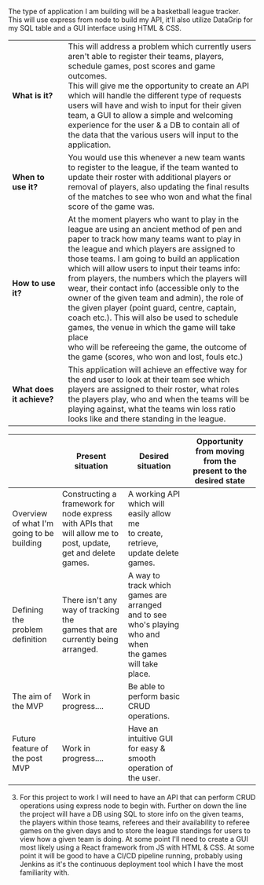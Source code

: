 The type of application I am building will be a basketball league tracker. This will use express from node to build my API, it'll also utilize DataGrip for my SQL table and a GUI interface using HTML & CSS.


|                                 |                                                                                                                                                                                                                                                                                                                                                                                                                                                                                                                                                                                                                                                                                                                     |
| ------------------------------- | ------------------------------------------------------------------------------------------------------------------------------------------------------------------------------------------------------------------------------------------------------------------------------------------------------------------------------------------------------------------------------------------------------------------------------------------------------------------------------------------------------------------------------------------------------------------------------------------------------------------------------------------------------------------------------------------------------------------- |
| **What is it?**           | This will address a problem which currently users aren't able to register their teams, players, schedule games, post scores and game outcomes.<br />This will give me the opportunity to create an API which will handle the different type of requests users will have and wish to input for their given<br /> team, a GUI to allow a simple and welcoming experience for the user & a DB to contain all of the data that the various users will input to the <br />application.                                                                                                                                                                                                                                |
| **When to use it?**       | You would use this whenever a new team wants to register to the league, if the team wanted to update their roster with additional players or<br />removal of players, also updating the final results of the matches to see who won and what the final score of the game was.                                                                                                                                                                                                                                                                                                                                                                                                                                     |
| **How to use it?**        | At the moment players who want to play in the league are using an ancient method of pen and paper to track how many teams want to play in<br />the league and which players are assigned to those teams. I am going to build an application which will allow users to input their teams info:<br />from players, the numbers which the players will wear, their contact info (accessible only to the owner of the given team and admin), the role of <br />the given player (point guard, centre, captain, coach etc.). This will also be used to schedule games, the venue in which the game will take place<br />who will be refereeing the game, the outcome of the game (scores, who won and lost, fouls etc.) |
| **What does it achieve?** | This application will achieve an effective way for the end user to look at their team see which players are assigned to their roster, what roles<br />the players play, who and when the teams will be playing against, what the teams win loss ratio looks like and there standing in the league.                                                                                                                                                                                                                                                                                                                                                                                                                  |


|                                                | Present situation                                                                                                         | Desired situation                                                                                                   | Opportunity from moving from the present to the desired state |
| ---------------------------------------------- | ------------------------------------------------------------------------------------------------------------------------- | ------------------------------------------------------------------------------------------------------------------- | ------------------------------------------------------------- |
| Overview of what I'm<br />going to be building | Constructing a framework for node express<br />with APIs that will allow me to post, update, <br />get and delete games. | A working API which will easily allow me<br />to create, retrieve, update delete games.                             |                                                               |
| Defining the problem definition                | There isn't any way of tracking the<br />games that are currently being arranged.                                         | A way to track which games are arranged<br />and to see who's playing who and when<br />the games will take place. |                                                               |
| The aim of the MVP                             | Work in progress....                                                                                                      | Be able to perform basic CRUD operations.                                                                           |                                                               |
| Future feature of the post MVP                 | Work in progress....                                                                                                      | Have an intuitive GUI for easy & smooth<br />operation of the user.                                                 |                                                               |

3. For this project to work I will need to have an API that can perform CRUD operations using express node to begin with. Further on down the line the project will have a DB using SQL to store info on the given teams, the players within those teams, referees and their availability to referee games on the given days and to store the league standings for users to view how a given team is doing. At some point I'll need to create a GUI most likely using a React framework from JS with HTML & CSS. At some point it will be good to have a CI/CD pipeline running, probably using Jenkins as it's the continuous deployment tool which I have the most familiarity with.
